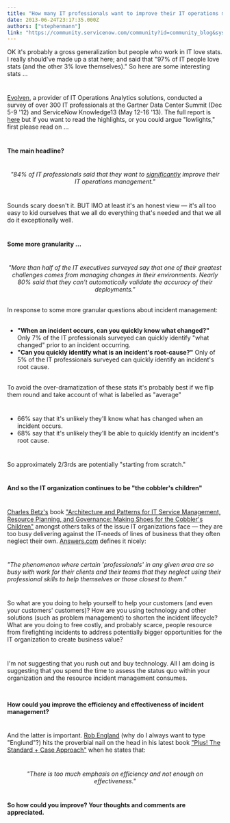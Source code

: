 ```yaml
---
title: "How many IT professionals want to improve their IT operations management"
date: 2013-06-24T23:17:35.000Z
authors: ["stephenmann"]
link: "https://community.servicenow.com/community?id=community_blog&sys_id=398d6669dbd0dbc01dcaf3231f9619ca"
---
```

<p>OK it's probably a gross generalization but people who work in IT love stats. I really should've made up a stat here; and said that "97% of IT people love stats (and the other 3% love themselves)." So here are some interesting stats …</p><p style="min-height: 8pt; height: 8pt; padding: 0px;">  </p><p><a title="k-external-small" class="jive-link-external-small" href="http://www.evolven.com/" rel="nofollow" target="_blank">Evolven</a>, a provider of IT Operations Analytics solutions, conducted a survey of over 300 IT professionals at the Gartner Data Center Summit (Dec 5-9 '12) and ServiceNow Knowledge13 (May 12-16 '13). The full report is <a title="k-external-small" class="jive-link-external-small" href="http://www.evolven.com/docs/downloads/oq_survey_report.pdf" rel="nofollow" target="_blank">here</a> but if you want to read the highlights, or you could argue "lowlights," first please read on …</p><p style="min-height: 8pt; height: 8pt; padding: 0px;">  </p><p><strong>The main headline?</strong></p><p style="min-height: 8pt; height: 8pt; padding: 0px;">  </p><center><em>"84% of IT professionals said that they want to <span style="text-decoration: underline;">significantly</span> improve their IT operations management."</em></center><p style="min-height: 8pt; height: 8pt; padding: 0px;">  </p><p>Sounds scary doesn't it. BUT IMO at least it's an honest view — it's all too easy to kid ourselves that we all do everything that's needed and that we all do it exceptionally well.</p><p style="min-height: 8pt; height: 8pt; padding: 0px;">  </p><p><strong>Some more granularity …</strong></p><p style="min-height: 8pt; height: 8pt; padding: 0px;">  </p><center><em>"More than half of the IT executives surveyed say that one of their greatest challenges comes from managing changes in their environments. Nearly 80% said that they can't automatically validate the accuracy of their deployments."</em></center><p><br/>In response to some more granular questions about incident management:<br/><br/></p><ul><li><strong>"When an incident occurs, can you quickly know what changed?"</strong> Only 7% of the IT professionals surveyed can quickly identify "what changed" prior to an incident occurring.</li><li><strong>"Can you quickly identify what is an incident's root-cause?"</strong> Only of 5% of the IT professionals surveyed can quickly identify an incident's root cause.</li></ul><p><br/>To avoid the over-dramatization of these stats it's probably best if we flip them round and take account of what is labelled as "average"</p><p style="min-height: 8pt; height: 8pt; padding: 0px;">  </p><ul><li>66% say that it's unlikely they'll know what has changed when an incident occurs.</li><li>68% say that it's unlikely they'll be able to quickly identify an incident's root cause.</li></ul><p style="min-height: 8pt; height: 8pt; padding: 0px;">  </p><p>So approximately 2/3rds are potentially "starting from scratch."</p><p style="min-height: 8pt; height: 8pt; padding: 0px;">  </p><p><strong>And so the IT organization continues to be "the cobbler's children"</strong></p><p style="min-height: 8pt; height: 8pt; padding: 0px;">  </p><p><a title="k-external-small" class="jive-link-external-small" href="http://www.linkedin.com/in/charlestbetz" rel="nofollow" target="_blank">Charles Betz's</a> book <a title="k-external-small" class="jive-link-external-small" href="http://www.amazon.com/Architecture-Patterns-Management-Resource-Governance/dp/0123850177/ref=sr_1_1?s=books&amp;ie=UTF8&amp;qid=1372091858&amp;sr=1-1" rel="nofollow" target="_blank">"Architecture and Patterns for IT Service Management, Resource Planning, and Governance: Making Shoes for the Cobbler's Children"</a> amongst others talks of the issue IT organizations face — they are too busy delivering against the IT-needs of lines of business that they often neglect their own. <a title="k-external-small" class="jive-link-external-small" href="http://wiki.answers.com/Q/Origin_of_the_phrase_the_cobbler's_children_have_no_shoes" rel="nofollow" target="_blank">Answers.com</a> defines it nicely:</p><p style="min-height: 8pt; height: 8pt; padding: 0px;">  </p><p><em>"The phenomenon where certain 'professionals' in any given area are so busy with work for their clients and their teams that they neglect using their professional skills to help themselves or those closest to them."</em></p><p style="min-height: 8pt; height: 8pt; padding: 0px;">  </p><p>So what are you doing to help yourself to help your customers (and even your customers' customers)? How are you using technology and other solutions (such as problem management) to shorten the incident lifecycle? What are you doing to free costly, and probably scarce, people resource from firefighting incidents to address potentially bigger opportunities for the IT organization to create business value?</p><p style="min-height: 8pt; height: 8pt; padding: 0px;">  </p><p>I'm not suggesting that you rush out and buy technology. All I am doing is suggesting that you spend the time to assess the status quo within your organization and the resource incident management consumes.</p><p><strong><br/></strong></p><p><strong>How could you improve the efficiency and effectiveness of incident management?</strong></p><p style="min-height: 8pt; height: 8pt; padding: 0px;">  </p><p>And the latter is important. <a title="k-external-small" class="jive-link-external-small" href="http://www.robertenglund.com/" rel="nofollow" target="_blank">Rob England</a> (why do I always want to type "Englund"?) hits the proverbial nail on the head in his latest book <a title="k-external-small" class="jive-link-external-small" href="http://www.amazon.com/Plus-The-Standard-Case-Approach/dp/1482061740/ref=sr_1_2?ie=UTF8&amp;qid=1372093162&amp;sr=8-2&amp;keywords=rob+england" rel="nofollow" target="_blank">"Plus! The Standard + Case Approach"</a> when he states that:</p><p style="min-height: 8pt; height: 8pt; padding: 0px;">  </p><center><em>"There is too much emphasis on efficiency and not enough on effectiveness."</em></center><p style="min-height: 8pt; height: 8pt; padding: 0px;">  </p><p><strong>So how could you improve? Your thoughts and comments are appreciated.</strong></p>